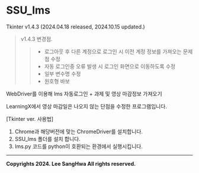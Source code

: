 # SSU_lms
Tkinter v1.4.3 (2024.04.18 released, 2024.10.15 updated.)
> v1.4.3 변경점.
>> + 로그아웃 후 다른 계정으로 로그인 시 이전 계정 정보를 가져오는 문제점 수정
>> + 자동 로그인중 오류 발생 시 로그인 화면으로 이동하도록 수정
>> + 일부 변수명 수정
>> + 원호형 바보

WebDriver를 이용해 lms 자동로그인 + 과제 및 영상 마감정보 가져오기

LearningX에서 영상 마감일은 나오지 않는 단점을 수정한 프로그램입니다.


[Tkinter ver. 사용법] 
  1. Chrome과 해당버전에 맞는 ChromeDriver를 설치합니다.
  2. SSU_lms 폴더를 설치 합니다.
  3. lms.py 코드를 python이 호환되는 환경에서 실행시킵니다.

<hr/>

__Copyrights 2024. Lee SangHwa All rights reserved.__
